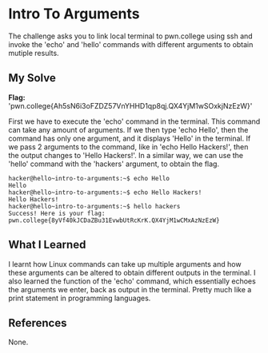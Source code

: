 # Intro To Arguments
The challenge asks you to link local terminal to pwn.college using ssh and invoke the 'echo' and 'hello' commands with different arguments to obtain mutiple results.

## My Solve
**Flag:** 'pwn.college{Ah5sN6i3oFZDZ57VnYHHD1qp8qj.QX4YjM1wSOxkjNzEzW}'

First we have to execute the 'echo' command in the terminal. This command can take any amount of arguments. If we then type 'echo Hello', then the command has only one argument, and it displays 'Hello' in the terminal. If we pass 2 arguments to the command, like in 'echo Hello Hackers!', then the output changes to 'Hello Hackers!'. 
In a similar way, we can use the 'hello' command with the 'hackers' argument, to obtain the flag.

```
hacker@hello~intro-to-arguments:~$ echo Hello
Hello
hacker@hello~intro-to-arguments:~$ echo Hello Hackers!
Hello Hackers!
hacker@hello~intro-to-arguments:~$ hello hackers
Success! Here is your flag:
pwn.college{8yVf40kJCDaZBu31EvwbUtRcKrK.QX4YjM1wCMxAzNzEzW}
```

## What I Learned
I learnt how Linux commands can take up multiple arguments and how these arguments can be altered to obtain different outputs in the terminal. I also learned the function of the 'echo' command, which essentially echoes the arguments we enter, back as output in the terminal. Pretty much like a print statement in programming languages.

## References
None.
